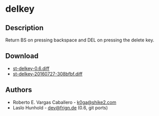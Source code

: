 delkey
======

Description
-----------

Return BS on pressing backspace and DEL on pressing the delete key.

Download
--------

 * [st-delkey-0.6.diff](st-delkey-0.6.diff)
 * [st-delkey-20160727-308bfbf.diff](st-delkey-20160727-308bfbf.diff)

Authors
-------

 * Roberto E. Vargas Caballero - <k0ga@shike2.com>
 * Laslo Hunhold - <dev@frign.de> (0.6, git ports)
